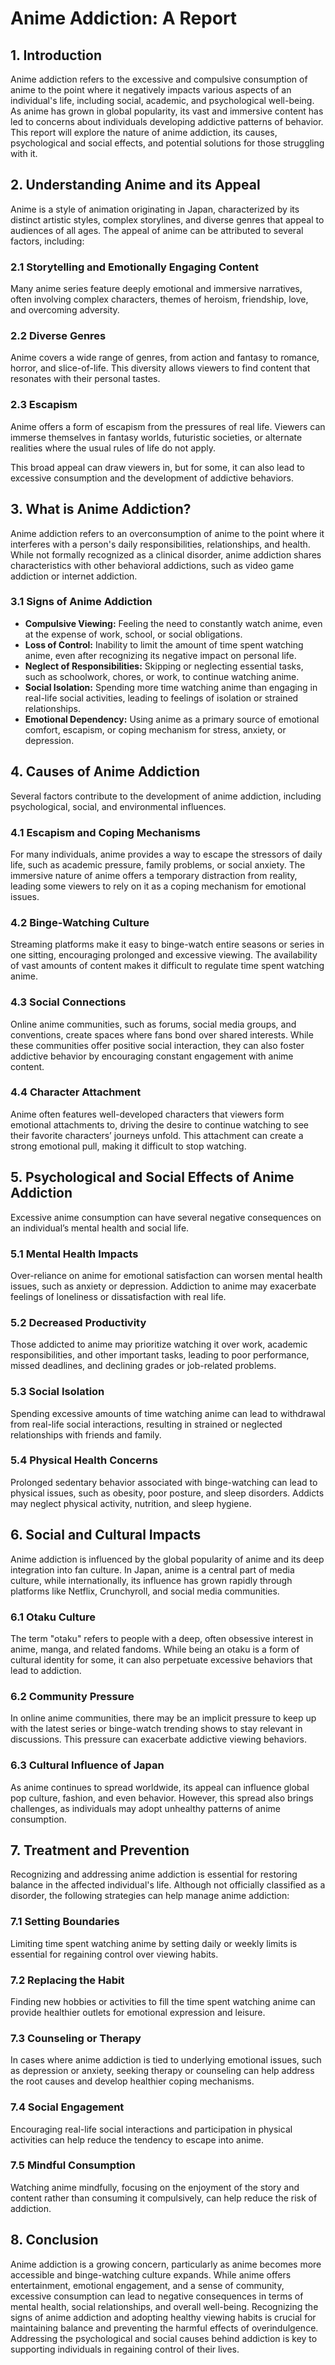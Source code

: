 # Anime Addiction: A Report

## 1. Introduction

Anime addiction refers to the excessive and compulsive consumption of anime to the point where it negatively impacts various aspects of an individual's life, including social, academic, and psychological well-being. As anime has grown in global popularity, its vast and immersive content has led to concerns about individuals developing addictive patterns of behavior. This report will explore the nature of anime addiction, its causes, psychological and social effects, and potential solutions for those struggling with it. 

## 2. Understanding Anime and its Appeal

Anime is a style of animation originating in Japan, characterized by its distinct artistic styles, complex storylines, and diverse genres that appeal to audiences of all ages. The appeal of anime can be attributed to several factors, including: 

### 2.1 Storytelling and Emotionally Engaging Content

Many anime series feature deeply emotional and immersive narratives, often involving complex characters, themes of heroism, friendship, love, and overcoming adversity. 

### 2.2 Diverse Genres

Anime covers a wide range of genres, from action and fantasy to romance, horror, and slice-of-life. This diversity allows viewers to find content that resonates with their personal tastes. 

### 2.3 Escapism

Anime offers a form of escapism from the pressures of real life. Viewers can immerse themselves in fantasy worlds, futuristic societies, or alternate realities where the usual rules of life do not apply. 

This broad appeal can draw viewers in, but for some, it can also lead to excessive consumption and the development of addictive behaviors. 

## 3. What is Anime Addiction?

Anime addiction refers to an overconsumption of anime to the point where it interferes with a person's daily responsibilities, relationships, and health. While not formally recognized as a clinical disorder, anime addiction shares characteristics with other behavioral addictions, such as video game addiction or internet addiction. 

### 3.1 Signs of Anime Addiction 

* **Compulsive Viewing:** Feeling the need to constantly watch anime, even at the expense of work, school, or social obligations.
* **Loss of Control:** Inability to limit the amount of time spent watching anime, even after recognizing its negative impact on personal life. 
* **Neglect of Responsibilities:** Skipping or neglecting essential tasks, such as schoolwork, chores, or work, to continue watching anime. 
* **Social Isolation:** Spending more time watching anime than engaging in real-life social activities, leading to feelings of isolation or strained relationships.
* **Emotional Dependency:** Using anime as a primary source of emotional comfort, escapism, or coping mechanism for stress, anxiety, or depression.

## 4. Causes of Anime Addiction

Several factors contribute to the development of anime addiction, including psychological, social, and environmental influences. 

### 4.1 Escapism and Coping Mechanisms

For many individuals, anime provides a way to escape the stressors of daily life, such as academic pressure, family problems, or social anxiety. The immersive nature of anime offers a temporary distraction from reality, leading some viewers to rely on it as a coping mechanism for emotional issues. 

### 4.2 Binge-Watching Culture

Streaming platforms make it easy to binge-watch entire seasons or series in one sitting, encouraging prolonged and excessive viewing. The availability of vast amounts of content makes it difficult to regulate time spent watching anime. 

### 4.3 Social Connections

Online anime communities, such as forums, social media groups, and conventions, create spaces where fans bond over shared interests. While these communities offer positive social interaction, they can also foster addictive behavior by encouraging constant engagement with anime content. 

### 4.4 Character Attachment

Anime often features well-developed characters that viewers form emotional attachments to, driving the desire to continue watching to see their favorite characters’ journeys unfold. This attachment can create a strong emotional pull, making it difficult to stop watching. 

## 5. Psychological and Social Effects of Anime Addiction 

Excessive anime consumption can have several negative consequences on an individual’s mental health and social life. 

### 5.1 Mental Health Impacts

Over-reliance on anime for emotional satisfaction can worsen mental health issues, such as anxiety or depression. Addiction to anime may exacerbate feelings of loneliness or dissatisfaction with real life. 

### 5.2 Decreased Productivity

Those addicted to anime may prioritize watching it over work, academic responsibilities, and other important tasks, leading to poor performance, missed deadlines, and declining grades or job-related problems. 

### 5.3 Social Isolation

Spending excessive amounts of time watching anime can lead to withdrawal from real-life social interactions, resulting in strained or neglected relationships with friends and family. 

### 5.4 Physical Health Concerns

Prolonged sedentary behavior associated with binge-watching can lead to physical issues, such as obesity, poor posture, and sleep disorders. Addicts may neglect physical activity, nutrition, and sleep hygiene. 

## 6. Social and Cultural Impacts

Anime addiction is influenced by the global popularity of anime and its deep integration into fan culture. In Japan, anime is a central part of media culture, while internationally, its influence has grown rapidly through platforms like Netflix, Crunchyroll, and social media communities.

### 6.1 Otaku Culture

The term "otaku" refers to people with a deep, often obsessive interest in anime, manga, and related fandoms. While being an otaku is a form of cultural identity for some, it can also perpetuate excessive behaviors that lead to addiction. 

### 6.2 Community Pressure

In online anime communities, there may be an implicit pressure to keep up with the latest series or binge-watch trending shows to stay relevant in discussions. This pressure can exacerbate addictive viewing behaviors. 

### 6.3 Cultural Influence of Japan

As anime continues to spread worldwide, its appeal can influence global pop culture, fashion, and even behavior. However, this spread also brings challenges, as individuals may adopt unhealthy patterns of anime consumption. 

## 7. Treatment and Prevention

Recognizing and addressing anime addiction is essential for restoring balance in the affected individual's life. Although not officially classified as a disorder, the following strategies can help manage anime addiction:

### 7.1 Setting Boundaries

Limiting time spent watching anime by setting daily or weekly limits is essential for regaining control over viewing habits. 

### 7.2 Replacing the Habit

Finding new hobbies or activities to fill the time spent watching anime can provide healthier outlets for emotional expression and leisure. 

### 7.3 Counseling or Therapy

In cases where anime addiction is tied to underlying emotional issues, such as depression or anxiety, seeking therapy or counseling can help address the root causes and develop healthier coping mechanisms. 

### 7.4 Social Engagement

Encouraging real-life social interactions and participation in physical activities can help reduce the tendency to escape into anime. 

### 7.5 Mindful Consumption

Watching anime mindfully, focusing on the enjoyment of the story and content rather than consuming it compulsively, can help reduce the risk of addiction. 

## 8. Conclusion

Anime addiction is a growing concern, particularly as anime becomes more accessible and binge-watching culture expands. While anime offers entertainment, emotional engagement, and a sense of community, excessive consumption can lead to negative consequences in terms of mental health, social relationships, and overall well-being. Recognizing the signs of anime addiction and adopting healthy viewing habits is crucial for maintaining balance and preventing the harmful effects of overindulgence. Addressing the psychological and social causes behind addiction is key to supporting individuals in regaining control of their lives. 
